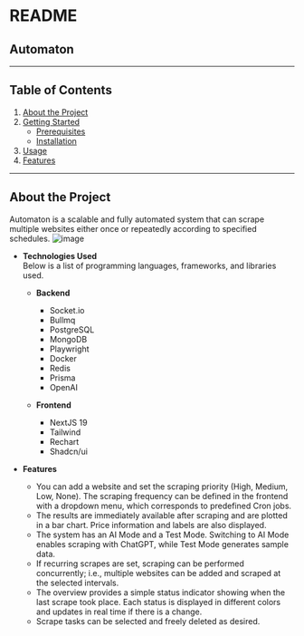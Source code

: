 # README

## Automaton

---

## Table of Contents

1. [About the Project](#about-the-project)
2. [Getting Started](#getting-started)
   - [Prerequisites](#prerequisites)
   - [Installation](#installation)
3. [Usage](#usage)
4. [Features](#features)

---

## About the Project

Automaton is a scalable and fully automated system that can scrape multiple websites either once or repeatedly according to specified schedules.
![image](https://github.com/user-attachments/assets/30b03c25-1b86-4f4a-b2b3-8a60ca6e55d9)

- **Technologies Used**  
  Below is a list of programming languages, frameworks, and libraries used.

  - **Backend**

    - Socket.io
    - Bullmq
    - PostgreSQL
    - MongoDB
    - Playwright
    - Docker
    - Redis
    - Prisma
    - OpenAI

  - **Frontend**
    - NextJS 19
    - Tailwind
    - Rechart
    - Shadcn/ui

- **Features**
  - You can add a website and set the scraping priority (High, Medium, Low, None). The scraping frequency can be defined in the frontend with a dropdown menu, which corresponds to predefined Cron jobs.
  - The results are immediately available after scraping and are plotted in a bar chart. Price information and labels are also displayed.
  - The system has an AI Mode and a Test Mode. Switching to AI Mode enables scraping with ChatGPT, while Test Mode generates sample data.
  - If recurring scrapes are set, scraping can be performed concurrently; i.e., multiple websites can be added and scraped at the selected intervals.
  - The overview provides a simple status indicator showing when the last scrape took place. Each status is displayed in different colors and updates in real time if there is a change.
  - Scrape tasks can be selected and freely deleted as desired.
